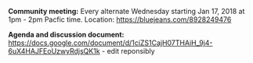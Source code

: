  
**Community meeting:** Every alternate Wednesday starting Jan 17, 2018 at 1pm - 2pm Pacfic time. Location: https://bluejeans.com/8928249476

**Agenda and discussion document:** https://docs.google.com/document/d/1ciZS1CajH07THAiH_9j4-6uX4HAJFEoUzwyRdjsQK1k - edit reponsibly
